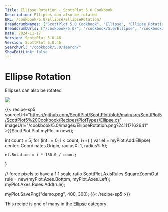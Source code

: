 ```yaml
---
Title: Ellipse Rotation - ScottPlot 5.0 Cookbook
Description: Ellipses can also be rotated
URL: /cookbook/5.0/Ellipse/EllipseRotation/
BreadcrumbNames: ["ScottPlot 5.0 Cookbook", "Ellipse", "Ellipse Rotation"]
BreadcrumbUrls: ["/cookbook/5.0/", "/cookbook/5.0/Ellipse", "/cookbook/5.0/Ellipse/EllipseRotation"]
Date: 2024-11-17
Version: ScottPlot 5.0.46
Version: ScottPlot 5.0.46
SearchUrl: "/cookbook/5.0/search/"
ShowEditLink: false
---
```



<div class='d-flex align-items-center mt-5'>
<h1 class='me-2 text-dark my-0 border-0'>Ellipse Rotation</h1>
</div>

Ellipses can also be rotated

[![](/cookbook/5.0/images/EllipseRotation.png?241117162641)](/cookbook/5.0/images/EllipseRotation.png?241117162641)

{{< recipe-sp5 sourceUrl="https://github.com/ScottPlot/ScottPlot/blob/main/src/ScottPlot5/ScottPlot5%20Cookbook/Recipes/PlotTypes/Ellipse.cs" imageUrl="/cookbook/5.0/images/EllipseRotation.png?241117162641" >}}ScottPlot.Plot myPlot = new();

int count = 5;
for (int i = 0; i &lt; count; i++)
{
    var el = myPlot.Add.Ellipse(
        center: Coordinates.Origin,
        radiusX: 1,
        radiusY: 5);

    el.Rotation = i * 180.0 / count;
}

// force pixels to have a 1:1 scale ratio
ScottPlot.AxisRules.SquareZoomOut rule = new(myPlot.Axes.Bottom, myPlot.Axes.Left);
myPlot.Axes.Rules.Add(rule);

myPlot.SavePng("demo.png", 400, 300);
{{< /recipe-sp5 >}}

<div class='my-5 text-center'>This recipe is one of many in the <a href='/cookbook/5.0/Ellipse'>Ellipse</a> category</div>



